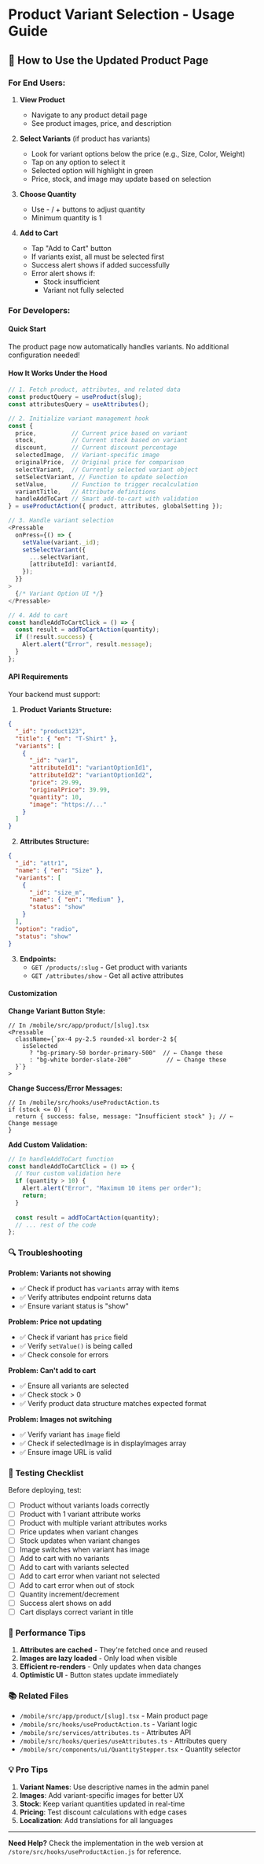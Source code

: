 # Product Variant Selection - Usage Guide

## 🎯 **How to Use the Updated Product Page**

### For End Users:

1. **View Product**
   - Navigate to any product detail page
   - See product images, price, and description

2. **Select Variants** (if product has variants)
   - Look for variant options below the price (e.g., Size, Color, Weight)
   - Tap on any option to select it
   - Selected option will highlight in green
   - Price, stock, and image may update based on selection

3. **Choose Quantity**
   - Use - / + buttons to adjust quantity
   - Minimum quantity is 1

4. **Add to Cart**
   - Tap "Add to Cart" button
   - If variants exist, all must be selected first
   - Success alert shows if added successfully
   - Error alert shows if:
     - Stock insufficient
     - Variant not fully selected

### For Developers:

#### **Quick Start**

The product page now automatically handles variants. No additional configuration needed!

#### **How It Works Under the Hood**

```typescript
// 1. Fetch product, attributes, and related data
const productQuery = useProduct(slug);
const attributesQuery = useAttributes();

// 2. Initialize variant management hook
const {
  price,          // Current price based on variant
  stock,          // Current stock based on variant
  discount,       // Current discount percentage
  selectedImage,  // Variant-specific image
  originalPrice,  // Original price for comparison
  selectVariant,  // Currently selected variant object
  setSelectVariant, // Function to update selection
  setValue,       // Function to trigger recalculation
  variantTitle,   // Attribute definitions
  handleAddToCart // Smart add-to-cart with validation
} = useProductAction({ product, attributes, globalSetting });

// 3. Handle variant selection
<Pressable
  onPress={() => {
    setValue(variant._id);
    setSelectVariant({
      ...selectVariant,
      [attributeId]: variantId,
    });
  }}
>
  {/* Variant Option UI */}
</Pressable>

// 4. Add to cart
const handleAddToCartClick = () => {
  const result = addToCartAction(quantity);
  if (!result.success) {
    Alert.alert("Error", result.message);
  }
};
```

#### **API Requirements**

Your backend must support:

1. **Product Variants Structure:**
```json
{
  "_id": "product123",
  "title": { "en": "T-Shirt" },
  "variants": [
    {
      "_id": "var1",
      "attributeId1": "variantOptionId1",
      "attributeId2": "variantOptionId2",
      "price": 29.99,
      "originalPrice": 39.99,
      "quantity": 10,
      "image": "https://..."
    }
  ]
}
```

2. **Attributes Structure:**
```json
{
  "_id": "attr1",
  "name": { "en": "Size" },
  "variants": [
    {
      "_id": "size_m",
      "name": { "en": "Medium" },
      "status": "show"
    }
  ],
  "option": "radio",
  "status": "show"
}
```

3. **Endpoints:**
   - `GET /products/:slug` - Get product with variants
   - `GET /attributes/show` - Get all active attributes

#### **Customization**

**Change Variant Button Style:**
```tsx
// In /mobile/src/app/product/[slug].tsx
<Pressable
  className={`px-4 py-2.5 rounded-xl border-2 ${
    isSelected
      ? "bg-primary-50 border-primary-500"  // ← Change these
      : "bg-white border-slate-200"          // ← Change these
  }`}
>
```

**Change Success/Error Messages:**
```tsx
// In /mobile/src/hooks/useProductAction.ts
if (stock <= 0) {
  return { success: false, message: "Insufficient stock" }; // ← Change message
}
```

**Add Custom Validation:**
```typescript
// In handleAddToCart function
const handleAddToCartClick = () => {
  // Your custom validation here
  if (quantity > 10) {
    Alert.alert("Error", "Maximum 10 items per order");
    return;
  }
  
  const result = addToCartAction(quantity);
  // ... rest of the code
};
```

### 🔍 **Troubleshooting**

**Problem: Variants not showing**
- ✅ Check if product has `variants` array with items
- ✅ Verify attributes endpoint returns data
- ✅ Ensure variant status is "show"

**Problem: Price not updating**
- ✅ Check if variant has `price` field
- ✅ Verify `setValue()` is being called
- ✅ Check console for errors

**Problem: Can't add to cart**
- ✅ Ensure all variants are selected
- ✅ Check stock > 0
- ✅ Verify product data structure matches expected format

**Problem: Images not switching**
- ✅ Verify variant has `image` field
- ✅ Check if selectedImage is in displayImages array
- ✅ Ensure image URL is valid

### 📱 **Testing Checklist**

Before deploying, test:

- [ ] Product without variants loads correctly
- [ ] Product with 1 variant attribute works
- [ ] Product with multiple variant attributes works
- [ ] Price updates when variant changes
- [ ] Stock updates when variant changes
- [ ] Image switches when variant has image
- [ ] Add to cart with no variants
- [ ] Add to cart with variants selected
- [ ] Add to cart error when variant not selected
- [ ] Add to cart error when out of stock
- [ ] Quantity increment/decrement
- [ ] Success alert shows on add
- [ ] Cart displays correct variant in title

### 🚀 **Performance Tips**

1. **Attributes are cached** - They're fetched once and reused
2. **Images are lazy loaded** - Only load when visible
3. **Efficient re-renders** - Only updates when data changes
4. **Optimistic UI** - Button states update immediately

### 📚 **Related Files**

- `/mobile/src/app/product/[slug].tsx` - Main product page
- `/mobile/src/hooks/useProductAction.ts` - Variant logic
- `/mobile/src/services/attributes.ts` - Attributes API
- `/mobile/src/hooks/queries/useAttributes.ts` - Attributes query
- `/mobile/src/components/ui/QuantityStepper.tsx` - Quantity selector

### 💡 **Pro Tips**

1. **Variant Names**: Use descriptive names in the admin panel
2. **Images**: Add variant-specific images for better UX
3. **Stock**: Keep variant quantities updated in real-time
4. **Pricing**: Test discount calculations with edge cases
5. **Localization**: Add translations for all languages

---

**Need Help?** Check the implementation in the web version at `/store/src/hooks/useProductAction.js` for reference.
